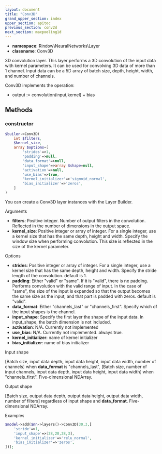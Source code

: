 ```yaml
---
layout: document
title: "Conv3D"
grand_upper_section: index
upper_section: apitoc
previous_section: conv2d
next_section: maxpooling1d
---
```



- **namespace**: Rindow\NeuralNetworks\Layer
- **classname**: Conv3D

 3D convolution layer.
This layer performs a 3D convolution of the input data with kernel parameters.
 It can be used for convolving 3D data of more than 1 channel.
 Input data can be a 5D array of batch size, depth, height, width, and number of channels.
 

Conv3D implements the operation:

- output := convolution(input,kernel) + bias


Methods
-------

### constructor
```php
$builer->Conv3D(
    int $filters,
    $kernel_size,
    array $options=[
        'strides'=>1,
        'padding'=>null,
        'data_format'=>null,
        'input_shape'=>array $shape=null,
        'activation'=>null,
        'use_bias'=>true,
        'kernel_initializer'=>'sigmoid_normal',
        'bias_initializer'=>'zeros',
    ]
)
```
You can create a Conv3D layer instances with the Layer Builder.

Arguments

- **filters**: Positive integer. Number of output filters in the convolution. Reflected in the number of dimensions in the output space. 
- **kernel_size**: Positive integer or array of integer. For a single integer, use a kernel size that has the same depth, height and width. Specify the window size when performing convolution.  This size is reflected in the size of the kernel parameter. 


Options

- **strides**: Positive integer or array of integer. For a single integer, use a kernel size that has the same depth, height and width. Specify the stride length of the convolution. default is 1.
- **padding**: Either "valid" or "same". If it is "valid", there is no padding.  Performs convolution with the valid range of input.  In the case of "same", the size of the input is expanded so that the output becomes the same size as the input, and that part is padded with zeros. default is "valid".
- **data_format**: Either "channels_last" or "channels_first". Specify which of the input shapes is the channel.
- **input_shape**: Specify the first layer the shape of the input data. In input_shape, the batch dimension is not included.
- **activation**: N/A. Currently not implemented
- **use_bias**: N/A. Currently not implemented. always true.
- **kernel_initializer**: name of kernel initializer
- **bias_initializer**: name of bias initializer

Input shape

[Batch size, input data depth,  input data height, input data width, number of channels] when **data_format** is "channels_last", [Batch size, number of input channels, input data depth,  input data height, input data width] when "channels_first".
 Five-dimensional NDArray.

Output shape

[Batch size, output data depth, output data height, output data width, number of filters] regardless of input shape and **data_format**.
 Five-dimensional NDArray.

Examples

```php
$model->add($nn->layers()->Conv3D(30,3,[
    'stride'=>1,
    'input_shape'=>[28,28,28,3],
    'kernel_initializer'=>'relu_normal',
    'bias_initializer'=>'zeros',
]));
```